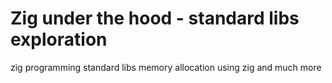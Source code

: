 # Zig under the hood - standard libs exploration

zig programming standard libs memory allocation using zig and much more
